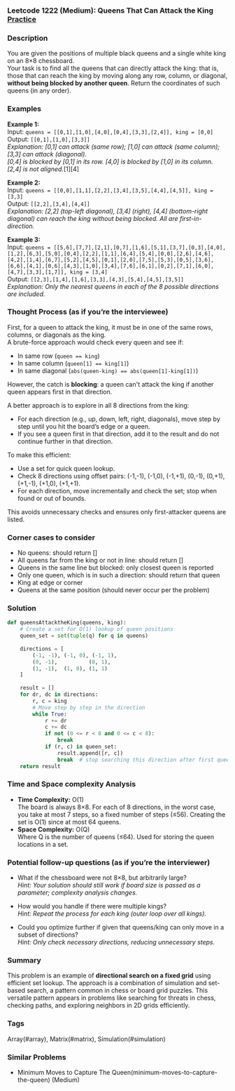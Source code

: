 ### Leetcode 1222 (Medium): Queens That Can Attack the King [Practice](https://leetcode.com/problems/queens-that-can-attack-the-king)

### Description  
You are given the positions of multiple black queens and a single white king on an 8×8 chessboard.  
Your task is to find all the queens that can directly attack the king: that is, those that can reach the king by moving along any row, column, or diagonal, **without being blocked by another queen**. Return the coordinates of such queens (in any order).

### Examples  

**Example 1:**  
Input: `queens = [[0,1],[1,0],[4,0],[0,4],[3,3],[2,4]], king = [0,0]`  
Output: `[[0,1],[1,0],[3,3]]`  
*Explanation: [0,1] can attack (same row); [1,0] can attack (same column); [3,3] can attack (diagonal).  
[0,4] is blocked by [0,1] in its row. [4,0] is blocked by [1,0] in its column. [2,4] is not aligned.*[1][4]

**Example 2:**  
Input: `queens = [[0,0],[1,1],[2,2],[3,4],[3,5],[4,4],[4,5]], king = [3,3]`  
Output: `[[2,2],[3,4],[4,4]]`  
*Explanation: [2,2] (top-left diagonal), [3,4] (right), [4,4] (bottom-right diagonal) can reach the king without being blocked. All are first-in-direction.*

**Example 3:**  
Input: `queens = [[5,6],[7,7],[2,1],[0,7],[1,6],[5,1],[3,7],[0,3],[4,0],[1,2],[6,3],[5,0],[0,4],[2,2],[1,1],[6,4],[5,4],[0,0],[2,6],[4,6],[4,2],[1,4],[6,7],[5,2],[4,5],[0,1],[2,0],[7,5],[5,3],[0,5],[3,6],[6,6],[4,1],[0,6],[4,3],[1,0],[3,4],[7,6],[6,1],[0,2],[7,1],[6,0],[4,7],[3,3],[1,7]], king = [3,4]`  
Output: `[[2,3],[1,4],[1,6],[3,3],[4,3],[5,4],[4,5],[3,5]]`  
*Explanation: Only the nearest queens in each of the 8 possible directions are included.*


### Thought Process (as if you’re the interviewee)  
First, for a queen to attack the king, it must be in one of the same rows, columns, or diagonals as the king.  
A brute-force approach would check every queen and see if:
- In same row (`queen == king`)
- In same column (`queen[1] == king[1]`)
- In same diagonal (`abs(queen-king) == abs(queen[1]-king[1])`)

However, the catch is **blocking**: a queen can't attack the king if another queen appears first in that direction.

A better approach is to explore in all 8 directions from the king:
- For each direction (e.g., up, down, left, right, diagonals), move step by step until you hit the board’s edge or a queen.
- If you see a queen first in that direction, add it to the result and do not continue further in that direction.

To make this efficient:
- Use a set for quick queen lookup.
- Check 8 directions using offset pairs: (-1,-1), (-1,0), (-1,+1), (0,-1), (0,+1), (+1,-1), (+1,0), (+1,+1).
- For each direction, move incrementally and check the set; stop when found or out of bounds.

This avoids unnecessary checks and ensures only first-attacker queens are listed.


### Corner cases to consider  
- No queens: should return []
- All queens far from the king or not in line: should return []
- Queens in the same line but blocked: only closest queen is reported
- Only one queen, which is in such a direction: should return that queen
- King at edge or corner
- Queens at the same position (should never occur per the problem)


### Solution

```python
def queensAttacktheKing(queens, king):
    # Create a set for O(1) lookup of queen positions
    queen_set = set(tuple(q) for q in queens)
    
    directions = [
        (-1, -1), (-1, 0), (-1, 1),
        (0, -1),          (0, 1),
        (1, -1),  (1, 0), (1, 1)
    ]
    
    result = []
    for dr, dc in directions:
        r, c = king
        # Move step by step in the direction
        while True:
            r += dr
            c += dc
            if not (0 <= r < 8 and 0 <= c < 8):
                break
            if (r, c) in queen_set:
                result.append([r, c])
                break  # stop searching this direction after first queen
    return result
```

### Time and Space complexity Analysis  

- **Time Complexity:** O(1)  
  The board is always 8×8. For each of 8 directions, in the worst case, you take at most 7 steps, so a fixed number of steps (≤56). Creating the set is O(1) since at most 64 queens.
- **Space Complexity:** O(Q)  
  Where Q is the number of queens (≤64). Used for storing the queen locations in a set.

### Potential follow-up questions (as if you’re the interviewer)  

- What if the chessboard were not 8×8, but arbitrarily large?  
  *Hint: Your solution should still work if board size is passed as a parameter; complexity analysis changes.*

- How would you handle if there were multiple kings?  
  *Hint: Repeat the process for each king (outer loop over all kings).*

- Could you optimize further if given that queens/king can only move in a subset of directions?  
  *Hint: Only check necessary directions, reducing unnecessary steps.*

### Summary
This problem is an example of **directional search on a fixed grid** using efficient set lookup. The approach is a combination of simulation and set-based search, a pattern common in chess or board grid puzzles. This versatile pattern appears in problems like searching for threats in chess, checking paths, and exploring neighbors in 2D grids efficiently.

### Tags
Array(#array), Matrix(#matrix), Simulation(#simulation)

### Similar Problems
- Minimum Moves to Capture The Queen(minimum-moves-to-capture-the-queen) (Medium)
